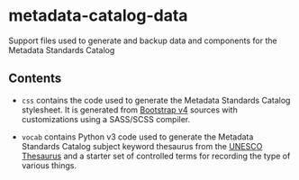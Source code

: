 # metadata-catalog-data

Support files used to generate and backup data and components for the Metadata
Standards Catalog

## Contents

  - `css` contains the code used to generate the Metadata Standards Catalog
    stylesheet. It is generated from [Bootstrap v4] sources with customizations
    using a SASS/SCSS compiler.

  - `vocab` contains Python v3 code used to generate the Metadata Standards
    Catalog subject keyword thesaurus from the [UNESCO Thesaurus] and a starter
    set of controlled terms for recording the type of various things.

[Bootstrap v4]: https://getbootstrap.com/
[UNESCO Thesaurus]: http://vocabularies.unesco.org/
